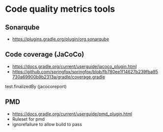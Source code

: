 # Code quality metrics tools

## Sonarqube

* https://plugins.gradle.org/plugin/org.sonarqube

## Code coverage (JaCoCo)

* https://docs.gradle.org/current/userguide/jacoco_plugin.html
* https://github.com/springfox/springfox/blob/fb780ee1f14627b239fba95730a69900b9b2313a/gradle/coverage.gradle

test.finalizedBy (jacocoreport)

## PMD

* https://docs.gradle.org/current/userguide/pmd_plugin.html
* Ruleset for pmd 
* ignorefailure to allow build to pass
